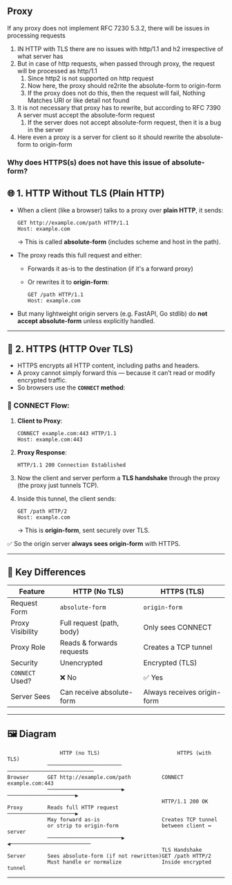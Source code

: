 ## Proxy

If any proxy does not implement RFC 7230 5.3.2, there will be issues in processing requests

1. IN HTTP with TLS there are no issues with http/1.1 and h2 irrespective of what server has
2. But in case of http requests, when passed through proxy, the request will be processed as http/1.1
   1. Since http2 is not supported on http request
   2. Now here, the proxy should re2rite the absolute-form to origin-form
   3. If the proxy does not do this, then the request will fail, Nothing Matches URI or like detail not found
3. It is not necessary that proxy has to rewrite, but according to RFC 7390 A server must accept the absolute-form request
   1. If the server does not accept absolute-form request, then it is a bug in the server
4. Here even a proxy is a server for client so it should rewrite the absolute-form to origin-form

### Why does HTTPS(s) does not have this issue of absolute-form?

## 🌐 1. HTTP Without TLS (Plain HTTP)

* When a client (like a browser) talks to a proxy over **plain HTTP**, it sends:

  ```
  GET http://example.com/path HTTP/1.1
  Host: example.com
  ```

  → This is called **absolute-form** (includes scheme and host in the path).

* The proxy reads this full request and either:

  * Forwards it as-is to the destination (if it's a forward proxy)
  * Or rewrites it to **origin-form**:

    ```
    GET /path HTTP/1.1
    Host: example.com
    ```

* But many lightweight origin servers (e.g. FastAPI, Go stdlib) do **not accept absolute-form** unless explicitly handled.

---

## 🔐 2. HTTPS (HTTP Over TLS)

* HTTPS encrypts all HTTP content, including paths and headers.
* A proxy cannot simply forward this — because it can’t read or modify encrypted traffic.
* So browsers use the **`CONNECT` method**:

### 🔁 CONNECT Flow:

1. **Client to Proxy**:

   ```
   CONNECT example.com:443 HTTP/1.1
   Host: example.com:443
   ```

2. **Proxy Response**:

   ```
   HTTP/1.1 200 Connection Established
   ```

3. Now the client and server perform a **TLS handshake** through the proxy (the proxy just tunnels TCP).

4. Inside this tunnel, the client sends:

   ```
   GET /path HTTP/2
   Host: example.com
   ```

   → This is **origin-form**, sent securely over TLS.

✅ So the origin server **always sees origin-form** with HTTPS.

---

## 📌 Key Differences

| Feature          | HTTP (No TLS)             | HTTPS (TLS)                 |
| ---------------- | ------------------------- | --------------------------- |
| Request Form     | `absolute-form`           | `origin-form`               |
| Proxy Visibility | Full request (path, body) | Only sees CONNECT           |
| Proxy Role       | Reads & forwards requests | Creates a TCP tunnel        |
| Security         | Unencrypted               | Encrypted (TLS)             |
| `CONNECT` Used?  | ❌ No                      | ✅ Yes                       |
| Server Sees      | Can receive absolute-form | Always receives origin-form |

---

## 🖼️ Diagram

```
                 HTTP (no TLS)                         HTTPS (with TLS)
             ────────────────────────             ────────────────────────────
Browser      GET http://example.com/path          CONNECT example.com:443
             ────────────────────────▶            ──────────────────────▶
                                                  HTTP/1.1 200 OK
Proxy        Reads full HTTP request              ──────────────────────▶
             May forward as-is                    Creates TCP tunnel
             or strip to origin-form              between client ↔ server
             ────────────────────────▶            ◀──────────────────────────
                                                  TLS Handshake
Server       Sees absolute-form (if not rewritten)GET /path HTTP/2
             Must handle or normalize             Inside encrypted tunnel
```

---




